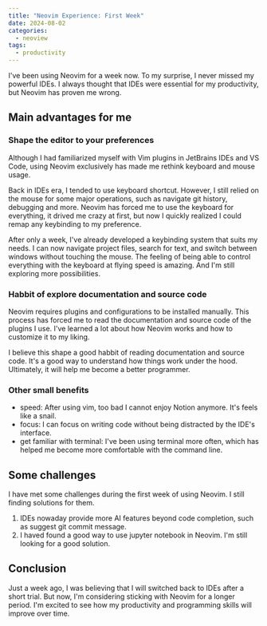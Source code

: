 ```yaml
---
title: "Neovim Experience: First Week"
date: 2024-08-02
categories:
  - neoview
tags:
  - productivity
---
```


I've been using Neovim for a week now. To my surprise, I never missed my powerful IDEs. 
I always thought that IDEs were essential for my productivity, but Neovim has proven me wrong. 

## Main advantages for me

### Shape the editor to your preferences

Although I had familiarized myself with Vim plugins in JetBrains IDEs and VS Code, using Neovim exclusively has made me rethink keyboard and mouse usage. 

Back in IDEs era, I tended to use keyboard shortcut. However, I still relied on the mouse for some major operations, such as navigate git history, debugging and more. Neovim has forced me to use the keyboard for everything, it drived me crazy at first, but now I quickly realized I could remap any keybinding to my preference.

After only a week, I've already developed a keybinding system that suits my needs. I can now navigate project files, search for text, and switch between windows without touching the mouse. The feeling of being able to control everything with the keyboard at flying speed is amazing. And I'm still exploring more possibilities.

### Habbit of explore documentation and source code

Neovim requires plugins and configurations to be installed manually. This process has forced me to read the documentation and source code of the plugins I use. I've learned a lot about how Neovim works and how to customize it to my liking.

I believe this shape a good habbit of reading documentation and source code. It's a good way to understand how things work under the hood. Ultimately, it will help me become a better programmer.

### Other small benefits

- speed: After using vim, too bad I cannot enjoy Notion anymore. It's feels like a snail.
- focus: I can focus on writing code without being distracted by the IDE's interface.
- get familiar with terminal: I've been using terminal more often, which has helped me become more comfortable with the command line.

## Some challenges

I have met some challenges during the first week of using Neovim. I still finding solutions for them.

1. IDEs nowaday provide more AI features beyond code completion, such as suggest git commit message.
2. I haved found a good way to use jupyter notebook in Neovim. I'm still looking for a good solution.

## Conclusion

Just a week ago, I was believing that I will switched back to IDEs after a short trial. But now, I'm considering sticking with Neovim for a longer period. I'm excited to see how my productivity and programming skills will improve over time.

